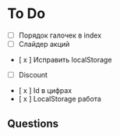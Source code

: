# To Do

- [ ] Порядок галочек в index
- [ ] Слайдер акций
- [ x ] Исправить localStorage
- [ ] Discount
- [ x ] Id в цифрах
- [ x ] LocalStorage работа

## Questions
